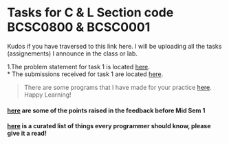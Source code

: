 # Tasks for C & L Section code BCSC0800 & BCSC0001
Kudos if you have traversed to this link here. I will be uploading all the tasks (assignements) I announce in the class or lab.  

1.The problem statement for task 1 is located [here](https://github.com/dbc2201/clbcTasks/blob/master/task1.md).  
	* The submissions received for task 1 are located [here](https://github.com/dbc2201/clbcTasks/blob/master/task1subs.md).  

> There are some programs that I have made for your practice [here](https://github.com/dbc2201/clbcTasks/blob/master/practice.md). Happy Learning!

#### [here](https://github.com/dbc2201/clbcTasks/blob/master/1/Points%20raised%20in%20the%20feedback.pdf) are some of the points raised in the feedback before Mid Sem 1  

#### [here](https://github.com/mtdvio/every-programmer-should-know)   is a curated list of things every programmer should know, please give it a read!  


